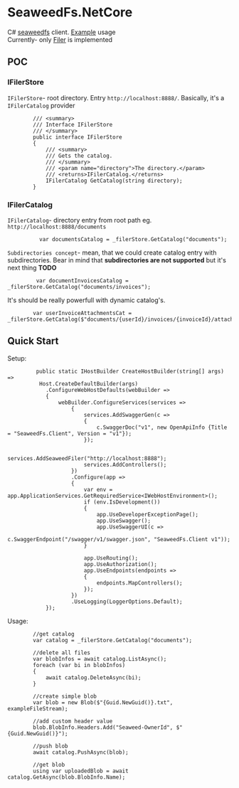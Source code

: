 SeaweedFs.NetCore
============

C# [seaweedfs](https://github.com/chrislusf/seaweedfs) client. [Example](./examples/SeaweedFs.Client.Example) usage  
Currently- only [Filer](https://github.com/chrislusf/seaweedfs/wiki/Filer-Setup) is implemented  

POC
------- 
 ### IFilerStore
`IFilerStore`- root directory. Entry `http://localhost:8888/`. Basically, it's a `IFilerCatalog` provider        

            /// <summary>
            /// Interface IFilerStore
            /// </summary>
            public interface IFilerStore
            {
                /// <summary>
                /// Gets the catalog.
                /// </summary>
                /// <param name="directory">The directory.</param>
                /// <returns>IFilerCatalog.</returns>
                IFilerCatalog GetCatalog(string directory);
            }
 
 ### IFilerCatalog
`IFilerCatalog`- directory entry from root path eg. `http://localhost:8888/documents`  

              var documentsCatalog = _filerStore.GetCatalog("documents");
              

  
`Subdirectories concept`- mean, that we could create catalog entry with subdirectories. Bear in mind that **subdirectories are not supported** but it's next thing **TODO**     
            
             var documentInvoicesCatalog = _filerStore.GetCatalog("documents/invoices");

It's should be really powerfull with dynamic catalog's.  

            var userInvoiceAttachmentsCat = _filerStore.GetCatalog($"documents/{userId}/invoices/{invoiceId}/attachments");  
                      
           

Quick Start
-------
Setup:

             public static IHostBuilder CreateHostBuilder(string[] args) =>
              Host.CreateDefaultBuilder(args)
                .ConfigureWebHostDefaults(webBuilder =>
                {
                    webBuilder.ConfigureServices(services =>
                        {
                            services.AddSwaggerGen(c =>
                            {
                                c.SwaggerDoc("v1", new OpenApiInfo {Title = "SeaweedFs.Client", Version = "v1"});
                            });

                            services.AddSeaweedFiler("http://localhost:8888");
                            services.AddControllers();
                        })
                        .Configure(app =>
                        {
                            var env = app.ApplicationServices.GetRequiredService<IWebHostEnvironment>();
                            if (env.IsDevelopment())
                            {
                                app.UseDeveloperExceptionPage();
                                app.UseSwagger();
                                app.UseSwaggerUI(c =>
                                    c.SwaggerEndpoint("/swagger/v1/swagger.json", "SeaweedFs.Client v1"));
                            }

                            app.UseRouting();
                            app.UseAuthorization();
                            app.UseEndpoints(endpoints =>
                            {
                                endpoints.MapControllers();
                            });
                        })
                        .UseLogging(LoggerOptions.Default);
                });
            
            
Usage:

            //get catalog
            var catalog = _filerStore.GetCatalog("documents");

            //delete all files
            var blobInfos = await catalog.ListAsync();
            foreach (var bi in blobInfos)
            {
                await catalog.DeleteAsync(bi);
            }

            //create simple blob
            var blob = new Blob($"{Guid.NewGuid()}.txt", exampleFileStream);

            //add custom header value
            blob.BlobInfo.Headers.Add("Seaweed-OwnerId", $"{Guid.NewGuid()}");

            //push blob
            await catalog.PushAsync(blob);

            //get blob
            using var uploadedBlob = await catalog.GetAsync(blob.BlobInfo.Name);
